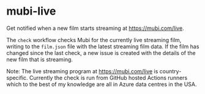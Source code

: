 # mubi-live

Get notified when a new film starts streaming at https://mubi.com/live.

The `check` workflow checks Mubi for the currently live streaming film, writing to the `film.json` file with the latest streaming film data. If the film has changed since the last check, a new issue is created with the details of the new film that is streaming.

Note: The live streaming program at https://mubi.com/live is country-specific. Currently the check is run from GitHub hosted Actions runners which to the best of my knowledge are all in Azure data centres in the USA.
